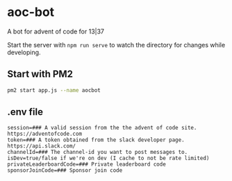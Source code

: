 # aoc-bot

A bot for advent of code for 13|37

Start the server with `npm run serve` to watch the directory for changes while developing.

## Start with PM2
```bash
pm2 start app.js --name aocbot 
```
## .env file

```
session=### A valid session from the the advent of code site. https://adventofcode.com
token=### A token obtained from the slack developer page. https://api.slack.com/
channelId=### The channel-id you want to post messages to.
isDev=true/false if we're on dev (I cache to not be rate limited)
privateLeaderboardCode=### Private leaderboard code
sponsorJoinCode=### Sponsor join code
```
